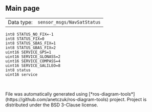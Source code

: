 <!--
File was automatically generated using 'ros-diagram-tools' project.
Project is distributed under the BSD 3-Clause license.
-->

## Main page

|     |     |
| --- | --- |
| Data type: | `sensor_msgs/NavSatStatus` |

```
int8 STATUS_NO_FIX=-1
int8 STATUS_FIX=0
int8 STATUS_SBAS_FIX=1
int8 STATUS_GBAS_FIX=2
uint16 SERVICE_GPS=1
uint16 SERVICE_GLONASS=2
uint16 SERVICE_COMPASS=4
uint16 SERVICE_GALILEO=8
int8 status
uint16 service


```


</br>
File was automatically generated using [*ros-diagram-tools*](https://github.com/anetczuk/ros-diagram-tools) project.
Project is distributed under the BSD 3-Clause license.
